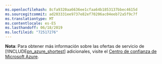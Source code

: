 ```yaml
---
ms.openlocfilehash: 8cfa9320aa6636ee1cfaa64b1853137bbec4615d
ms.sourcegitcommit: ad203331ee9737e82ef70206ac04eeb72a5f9c7f
ms.translationtype: MT
ms.contentlocale: es-ES
ms.lasthandoff: 06/18/2019
ms.locfileid: "72517276"
---
```

**Nota**: Para obtener más información sobre las ofertas de servicio de [!INCLUDE[pn_azure_shortest](pn-azure-shortest.md)] adicionales, visite el [Centro de confianza de Microsoft Azure](https://azure.microsoft.com/support/trust-center/).